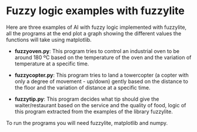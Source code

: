 # Fuzzy logic examples with fuzzylite
Here are three examples of AI with fuzzy logic implemented with fuzzylite, all the programs at the end plot a graph
showing the different values the functions will take using matplotlib.
* **fuzzyoven.py**: This program tries to control an industrial oven to be around 180 ºC based on the temperature of the oven and the 
variation of temperature at a specific time.  

* **fuzzycopter.py**: This program tries to land a towercopter (a copter with only a degree of movement - up/down) gently based on
the distance to the floor and the variation of distance at a specific time.  

* **fuzzytip.py**: This program decides what tip should give the waiter/restaurant based on the service and the quality of food,
logic of this program extracted from the examples of the library fuzzylite.  

To run the programs you will need fuzzylite, matplotlib and numpy.